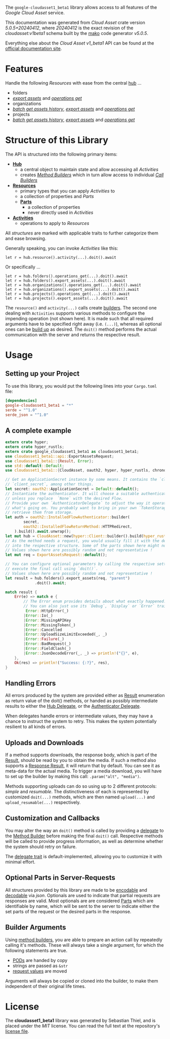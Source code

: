 <!---
DO NOT EDIT !
This file was generated automatically from 'src/generator/templates/api/README.md.mako'
DO NOT EDIT !
-->
The `google-cloudasset1_beta1` library allows access to all features of the *Google Cloud Asset* service.

This documentation was generated from *Cloud Asset* crate version *5.0.5+20240412*, where *20240412* is the exact revision of the *cloudasset:v1beta1* schema built by the [mako](http://www.makotemplates.org/) code generator *v5.0.5*.

Everything else about the *Cloud Asset* *v1_beta1* API can be found at the
[official documentation site](https://cloud.google.com/asset-inventory/docs/quickstart).
# Features

Handle the following *Resources* with ease from the central [hub](https://docs.rs/google-cloudasset1_beta1/5.0.5+20240412/google_cloudasset1_beta1/CloudAsset) ... 

* folders
 * [*export assets*](https://docs.rs/google-cloudasset1_beta1/5.0.5+20240412/google_cloudasset1_beta1/api::FolderExportAssetCall) and [*operations get*](https://docs.rs/google-cloudasset1_beta1/5.0.5+20240412/google_cloudasset1_beta1/api::FolderOperationGetCall)
* organizations
 * [*batch get assets history*](https://docs.rs/google-cloudasset1_beta1/5.0.5+20240412/google_cloudasset1_beta1/api::OrganizationBatchGetAssetsHistoryCall), [*export assets*](https://docs.rs/google-cloudasset1_beta1/5.0.5+20240412/google_cloudasset1_beta1/api::OrganizationExportAssetCall) and [*operations get*](https://docs.rs/google-cloudasset1_beta1/5.0.5+20240412/google_cloudasset1_beta1/api::OrganizationOperationGetCall)
* projects
 * [*batch get assets history*](https://docs.rs/google-cloudasset1_beta1/5.0.5+20240412/google_cloudasset1_beta1/api::ProjectBatchGetAssetsHistoryCall), [*export assets*](https://docs.rs/google-cloudasset1_beta1/5.0.5+20240412/google_cloudasset1_beta1/api::ProjectExportAssetCall) and [*operations get*](https://docs.rs/google-cloudasset1_beta1/5.0.5+20240412/google_cloudasset1_beta1/api::ProjectOperationGetCall)




# Structure of this Library

The API is structured into the following primary items:

* **[Hub](https://docs.rs/google-cloudasset1_beta1/5.0.5+20240412/google_cloudasset1_beta1/CloudAsset)**
    * a central object to maintain state and allow accessing all *Activities*
    * creates [*Method Builders*](https://docs.rs/google-cloudasset1_beta1/5.0.5+20240412/google_cloudasset1_beta1/client::MethodsBuilder) which in turn
      allow access to individual [*Call Builders*](https://docs.rs/google-cloudasset1_beta1/5.0.5+20240412/google_cloudasset1_beta1/client::CallBuilder)
* **[Resources](https://docs.rs/google-cloudasset1_beta1/5.0.5+20240412/google_cloudasset1_beta1/client::Resource)**
    * primary types that you can apply *Activities* to
    * a collection of properties and *Parts*
    * **[Parts](https://docs.rs/google-cloudasset1_beta1/5.0.5+20240412/google_cloudasset1_beta1/client::Part)**
        * a collection of properties
        * never directly used in *Activities*
* **[Activities](https://docs.rs/google-cloudasset1_beta1/5.0.5+20240412/google_cloudasset1_beta1/client::CallBuilder)**
    * operations to apply to *Resources*

All *structures* are marked with applicable traits to further categorize them and ease browsing.

Generally speaking, you can invoke *Activities* like this:

```Rust,ignore
let r = hub.resource().activity(...).doit().await
```

Or specifically ...

```ignore
let r = hub.folders().operations_get(...).doit().await
let r = hub.folders().export_assets(...).doit().await
let r = hub.organizations().operations_get(...).doit().await
let r = hub.organizations().export_assets(...).doit().await
let r = hub.projects().operations_get(...).doit().await
let r = hub.projects().export_assets(...).doit().await
```

The `resource()` and `activity(...)` calls create [builders][builder-pattern]. The second one dealing with `Activities` 
supports various methods to configure the impending operation (not shown here). It is made such that all required arguments have to be 
specified right away (i.e. `(...)`), whereas all optional ones can be [build up][builder-pattern] as desired.
The `doit()` method performs the actual communication with the server and returns the respective result.

# Usage

## Setting up your Project

To use this library, you would put the following lines into your `Cargo.toml` file:

```toml
[dependencies]
google-cloudasset1_beta1 = "*"
serde = "^1.0"
serde_json = "^1.0"
```

## A complete example

```Rust
extern crate hyper;
extern crate hyper_rustls;
extern crate google_cloudasset1_beta1 as cloudasset1_beta1;
use cloudasset1_beta1::api::ExportAssetsRequest;
use cloudasset1_beta1::{Result, Error};
use std::default::Default;
use cloudasset1_beta1::{CloudAsset, oauth2, hyper, hyper_rustls, chrono, FieldMask};

// Get an ApplicationSecret instance by some means. It contains the `client_id` and 
// `client_secret`, among other things.
let secret: oauth2::ApplicationSecret = Default::default();
// Instantiate the authenticator. It will choose a suitable authentication flow for you, 
// unless you replace  `None` with the desired Flow.
// Provide your own `AuthenticatorDelegate` to adjust the way it operates and get feedback about 
// what's going on. You probably want to bring in your own `TokenStorage` to persist tokens and
// retrieve them from storage.
let auth = oauth2::InstalledFlowAuthenticator::builder(
        secret,
        oauth2::InstalledFlowReturnMethod::HTTPRedirect,
    ).build().await.unwrap();
let mut hub = CloudAsset::new(hyper::Client::builder().build(hyper_rustls::HttpsConnectorBuilder::new().with_native_roots().unwrap().https_or_http().enable_http1().build()), auth);
// As the method needs a request, you would usually fill it with the desired information
// into the respective structure. Some of the parts shown here might not be applicable !
// Values shown here are possibly random and not representative !
let mut req = ExportAssetsRequest::default();

// You can configure optional parameters by calling the respective setters at will, and
// execute the final call using `doit()`.
// Values shown here are possibly random and not representative !
let result = hub.folders().export_assets(req, "parent")
             .doit().await;

match result {
    Err(e) => match e {
        // The Error enum provides details about what exactly happened.
        // You can also just use its `Debug`, `Display` or `Error` traits
         Error::HttpError(_)
        |Error::Io(_)
        |Error::MissingAPIKey
        |Error::MissingToken(_)
        |Error::Cancelled
        |Error::UploadSizeLimitExceeded(_, _)
        |Error::Failure(_)
        |Error::BadRequest(_)
        |Error::FieldClash(_)
        |Error::JsonDecodeError(_, _) => println!("{}", e),
    },
    Ok(res) => println!("Success: {:?}", res),
}

```
## Handling Errors

All errors produced by the system are provided either as [Result](https://docs.rs/google-cloudasset1_beta1/5.0.5+20240412/google_cloudasset1_beta1/client::Result) enumeration as return value of
the doit() methods, or handed as possibly intermediate results to either the 
[Hub Delegate](https://docs.rs/google-cloudasset1_beta1/5.0.5+20240412/google_cloudasset1_beta1/client::Delegate), or the [Authenticator Delegate](https://docs.rs/yup-oauth2/*/yup_oauth2/trait.AuthenticatorDelegate.html).

When delegates handle errors or intermediate values, they may have a chance to instruct the system to retry. This 
makes the system potentially resilient to all kinds of errors.

## Uploads and Downloads
If a method supports downloads, the response body, which is part of the [Result](https://docs.rs/google-cloudasset1_beta1/5.0.5+20240412/google_cloudasset1_beta1/client::Result), should be
read by you to obtain the media.
If such a method also supports a [Response Result](https://docs.rs/google-cloudasset1_beta1/5.0.5+20240412/google_cloudasset1_beta1/client::ResponseResult), it will return that by default.
You can see it as meta-data for the actual media. To trigger a media download, you will have to set up the builder by making
this call: `.param("alt", "media")`.

Methods supporting uploads can do so using up to 2 different protocols: 
*simple* and *resumable*. The distinctiveness of each is represented by customized 
`doit(...)` methods, which are then named `upload(...)` and `upload_resumable(...)` respectively.

## Customization and Callbacks

You may alter the way an `doit()` method is called by providing a [delegate](https://docs.rs/google-cloudasset1_beta1/5.0.5+20240412/google_cloudasset1_beta1/client::Delegate) to the 
[Method Builder](https://docs.rs/google-cloudasset1_beta1/5.0.5+20240412/google_cloudasset1_beta1/client::CallBuilder) before making the final `doit()` call. 
Respective methods will be called to provide progress information, as well as determine whether the system should 
retry on failure.

The [delegate trait](https://docs.rs/google-cloudasset1_beta1/5.0.5+20240412/google_cloudasset1_beta1/client::Delegate) is default-implemented, allowing you to customize it with minimal effort.

## Optional Parts in Server-Requests

All structures provided by this library are made to be [encodable](https://docs.rs/google-cloudasset1_beta1/5.0.5+20240412/google_cloudasset1_beta1/client::RequestValue) and 
[decodable](https://docs.rs/google-cloudasset1_beta1/5.0.5+20240412/google_cloudasset1_beta1/client::ResponseResult) via *json*. Optionals are used to indicate that partial requests are responses 
are valid.
Most optionals are are considered [Parts](https://docs.rs/google-cloudasset1_beta1/5.0.5+20240412/google_cloudasset1_beta1/client::Part) which are identifiable by name, which will be sent to 
the server to indicate either the set parts of the request or the desired parts in the response.

## Builder Arguments

Using [method builders](https://docs.rs/google-cloudasset1_beta1/5.0.5+20240412/google_cloudasset1_beta1/client::CallBuilder), you are able to prepare an action call by repeatedly calling it's methods.
These will always take a single argument, for which the following statements are true.

* [PODs][wiki-pod] are handed by copy
* strings are passed as `&str`
* [request values](https://docs.rs/google-cloudasset1_beta1/5.0.5+20240412/google_cloudasset1_beta1/client::RequestValue) are moved

Arguments will always be copied or cloned into the builder, to make them independent of their original life times.

[wiki-pod]: http://en.wikipedia.org/wiki/Plain_old_data_structure
[builder-pattern]: http://en.wikipedia.org/wiki/Builder_pattern
[google-go-api]: https://github.com/google/google-api-go-client

# License
The **cloudasset1_beta1** library was generated by Sebastian Thiel, and is placed 
under the *MIT* license.
You can read the full text at the repository's [license file][repo-license].

[repo-license]: https://github.com/Byron/google-apis-rsblob/main/LICENSE.md

